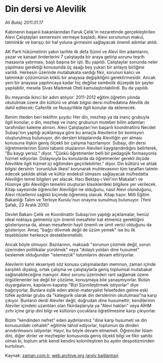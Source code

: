 # Din dersi ve Alevilik

*Ali Bulaç 2011.01.17*

<td class="columnist-detail">
<p>Kabinenin başarılı bakanlarından Faruk Çelik'in nezaretinde gerçekleştirilen Alevi Çalıştayları semeresini vermeye başladı; Alevi sorununun makul, tatminkâr ve barışçı bir hal yoluna girmesini sağlayacak önemli adımlar atıldı.</p>
<p>
<div id="haberMetinDiv">
<p>AK Parti hükümetinin yakın tarihte ilk defa Sünni ve Alevi ilim adamlarını, yazar ve kanaat önderlerini 7 çalıştayda bir araya getirip sorunu teşrih masasına yatırması, başlı başına bir işti. Bu yapıldı. Çalıştaylar sonunda neler yapılması gerektiği konusunda üç aşağı beş yukarı bir anlayış birliğine varıldı. Herkesin üzerinde mutabakata vardığı fikir, sorunun kalıcı ve tatminkâr çözümünün köklü bir anayasa değişikliğini gerektirmesidir. Ancak yeni bir anayasa yapılıncaya kadar hiç değilse sembolik düzeyde bir şeyler yapılabilir, mesela Sivas Madımak Oteli kamulaştırılabilirdi. Bu da yapıldı.
<p>Bu meyanda ikinci bir adım atılıyor: 2011-2012 eğitim öğretim yılında okutulmak üzere din kültürü ve ahlak bilgisi dersi müfredatına Alevilik de dahil edilecek; Caferilik ve Nusayrilikle ilgili konular da eklenecek.
<p>Benim öteden beri teklifim şuydu: Her din, mezhep ya da inanç grubuyla ilgili konular, o din, mezhep ve inanç grubunun muteber bilim adamları tarafından kaleme alınsın. Alevi Çalıştayları'nın başarılı koordinatörü Necdet Subaşı'nın yaptığı açıklamaya göre bu amaçla Alevilerce bir komisyon oluşturulmuş bulunuyor, din dersleri kitaplarında Aleviliğin yer alması konusuna ilişkin geniş ölçekli bir çalışma hazırlanıyor. Subaşı, din dersi öğretmenlerinin Sünni tabanlı oluşlarının Alevileri kaygılandırdığını belirterek, "Bu kaygı yersiz." diyor. "Çünkü öğretmenler belli bir pedagojik formasyonla hizmet ediyorlar. Dolayısıyla bu konularda da öğretmenler gerekli ölçüde Alevilikle ilgili hizmet içi eğitimden geçirilebilirler." diyor. Din kültürü ve ahlak bilgisi dersinin 'zorunluluk ilkesi' korunarak muhtevasının tüm tarafları tatmin edecek şekilde ahlak ve kültür endeksli olmasını sağlayacak müfredatta Aleviliğin temel bilgileri yer alacak. Hacı Bektaş-ı Veli'nin Makalat'ı ve Hüsniye gibi Aleviliğin temelini oluşturan klasiklerdeki bilgilere yer verilecek. Kitap sayesinde öğrenciler Aleviliğin ne olduğunu, nasıl Alevi olunduğunu, Alevi ritüellerini sağlıklı biçimde öğrenmiş olacak. Kitap hazır. Milli Eğitim Bakanlığı Talim ve Terbiye Kurulu'nun onayına sunulmuş bulunuyor. (Yeni Şafak, 23 Aralık 2010)
<p>Devlet Bakanı Çelik ve Koordinatör Subaşı'nın yaptığı açıklamalar, henüz ideal noktaya gelmemiz için önemli mesafeler kat etmemiz gerektiğini gösteriyorsa da, alınan mesafenin hayli önemli ve ümit verici olduğunu da gösteriyor. Amaç "bağcı dövmek değil de üzüm yemek" ise bu ilk teşebbüsler herkesçe desteklenmelidir.
<p>Ancak böyle olmuyor. Bazılarının, maksadı "sorunun çözmek değil, sorun üzerinden politikalar yürütmek" veya "dolaylı yoldan dine husumet" beslemek olduğundan "istemezük" tutumlarını devam ettiriyorlar.
<p>Alevilerin kahir ekseriyeti söz konusu çalışmalardan memnun, zaman içinde karşılıklı diyalog, ortak çalışma ve çalıştaylarla geniş toplumsal mutabakat sağlanabileceğine inanıyor. Alevi sorunu üzerinden rant sağlamak üzere örgütlenenler ise değil bir çözüme, konuşmaya bile yanaşmıyorlar. Bütün duyargalarını, kapılarını kapatıp "Bizi Sünnileştirmek istiyorlar" diye bağırıyorlar. Bunlara eşlik eden ateist-materyalist felsefeden gelme eski tüfek aydınlar grubu da "kategorik olarak din derslerinin okutulması"na karşı çıkıyor. Bunların derdi Aleviler değil, doğrudan dine husumettir; kendilerinin Aleviler içindeki uzantıları olan fikirdaşlarıyla ya "Alevi hakları" veya AİHM zırhı içine girip dinî bilgi ve kültürün çocuklara öğretilmesine karşı çıkıyorlar.
<p>Bizim "kendinden nefret" eden aydınlarımız "dine karşı husumeti ve din konusundaki cehaleti" eğitimle tahsil ediyorlar, toplumun da dinden arındırılmasını istiyorlar. Hayır, bu böyle devam etmemeli. Öğrenciler İslam dini, diğer dinler ve mezhepler konusunda geniş ölçekli bilgi ve fikir sahibi olmalı ki, toplum artık kendi kendini kolonileştiren bu aydın despotizminden kurtulsun. </p></p></p></p></p></p></p></div>
</p>
<a href="http://web.archive.org/web/20110123145540/mailto:a.bulac@zaman.com.tr">
</a></td>

Kaynak: [zaman.com.tr](http://zaman.com.tr/yazar.do?yazino=1079960), [web.archive.org (arşiv bağlantısı)](http://web.archive.org/web/20110123145540/http://www.zaman.com.tr:80/yazar.do?yazino=1079960)
